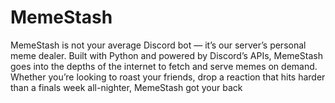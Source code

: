 # MemeStash
MemeStash is not your average Discord bot — it’s our server’s personal meme dealer. Built with Python and powered by Discord’s APIs, MemeStash goes into the depths of the internet to fetch and serve memes on demand. Whether you’re looking to roast your friends, drop a reaction that hits harder than a finals week all-nighter, MemeStash got your back
